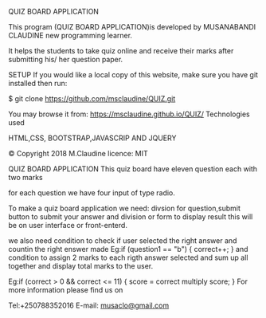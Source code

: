 QUIZ BOARD APPLICATION

This program (QUIZ BOARD APPLICATION)is developed by MUSANABANDI CLAUDINE new programming learner.

It helps the students to take quiz online and receive their marks after submitting his/ her question paper.

SETUP If you would like a local copy of this website, make sure you have git installed then run:

\$ git clone https://github.com/msclaudine/QUIZ.git

You may browse it from: https://msclaudine.github.io/QUIZ/
Technologies used

HTML,CSS, BOOTSTRAP,JAVASCRIP AND JQUERY

© Copyright 2018 M.Claudine licence: MIT

QUIZ BOARD APPLICATION
This quiz board have eleven question each with two marks

for each question we have four input of type radio.

To make a quiz board application we need:
divsion for question,submit button to submit your answer and division or form to display result this will be on user interface or front-enterd.

we also need condition to check if user selected the right answer and countin the right enswer made
Eg:if (question1 == "b") {
correct++;
}
and condition to assign 2 marks to each rigth answer selected and sum up all together and display total marks to the user.

Eg:if (correct > 0 && correct <= 11) {
score = correct multiply score;
}
For more information please find us on

Tel:+250788352016
E-mail: musaclo@gmail.com
